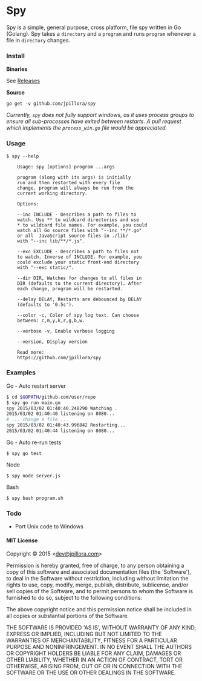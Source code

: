 # Spy

Spy is a simple, general purpose, cross platform, file spy written in Go (Golang). Spy takes a `directory` and a `program` and runs `program` whenever a file in `directory` changes.

### Install

**Binaries**

See [Releases](https://github.com/jpillora/spy/releases)

<!-- Release template
* [spy_1.0.0_windows_amd64.zip](http://dl.bintray.com/jpillora/cloud-gox/spy_1.0.0_windows_amd64.zip)
* [spy_1.0.0_windows_386.zip](http://dl.bintray.com/jpillora/cloud-gox/spy_1.0.0_windows_386.zip)
* [spy_1.0.0_linux_arm.tar.gz](http://dl.bintray.com/jpillora/cloud-gox/spy_1.0.0_linux_arm.tar.gz)
* [spy_1.0.0_linux_amd64.tar.gz](http://dl.bintray.com/jpillora/cloud-gox/spy_1.0.0_linux_amd64.tar.gz)
* [spy_1.0.0_linux_386.tar.gz](http://dl.bintray.com/jpillora/cloud-gox/spy_1.0.0_linux_386.tar.gz)
* [spy_1.0.0_i386.deb](http://dl.bintray.com/jpillora/cloud-gox/spy_1.0.0_i386.deb)
* [spy_1.0.0_darwin_amd64.zip](http://dl.bintray.com/jpillora/cloud-gox/spy_1.0.0_darwin_amd64.zip)
* [spy_1.0.0_darwin_386.zip](http://dl.bintray.com/jpillora/cloud-gox/spy_1.0.0_darwin_386.zip)
* [spy_1.0.0_armhf.deb](http://dl.bintray.com/jpillora/cloud-gox/spy_1.0.0_armhf.deb)
* [spy_1.0.0_amd64.deb](http://dl.bintray.com/jpillora/cloud-gox/spy_1.0.0_amd64.deb)
-->

**Source**

```
go get -v github.com/jpillora/spy
```

*Currently, `spy` does not fully support windows, as it uses process groups to ensure all sub-processes have exited between restarts. A pull request which implements the `process_win.go` file would be appreciated.*

### Usage

```
$ spy --help

	Usage: spy [options] program ...args

	program (along with its args) is initially
	run and then restarted with every file
	change. program will always be run from the
	current working directory.

	Options:

	--inc INCLUDE - Describes a path to files to
	watch. Use ** to wildcard directories and use
	* to wildcard file names. For example, you could 
	watch all Go source files with "--inc **/*.go"
	or all	JavaScript source files in ./lib/
	with "--inc lib/**/*.js".

	--exc EXCLUDE - Describes a path to files not
	to watch. Inverse of INCLUDE. For example, you
	could exclude your static front-end directory
	with "--exc static/".

	--dir DIR, Watches for changes to all files in
	DIR (defaults to the current directory). After
	each change, program will be restarted.

	--delay DELAY, Restarts are debounced by DELAY
	(defaults to '0.5s').

	--color -c, Color of spy log text. Can choose
	between: c,m,y,k,r,g,b,w.

	--verbose -v, Enable verbose logging

	--version, Display version

	Read more:
	https://github.com/jpillora/spy

```

### Examples

Go - Auto restart server

``` sh
$ cd $GOPATH/github.com/user/repo
$ spy go run main.go
spy 2015/03/02 01:40:40.248290 Watching .
2015/03/02 01:40:40 listening on 8080...
# ... change a file ...
spy 2015/03/02 01:40:43.996842 Restarting...
2015/03/02 01:40:44 listening on 8080...
```

Go - Auto re-run tests

```
$ spy go test
```

Node

```
$ spy node server.js
```

Bash

```
$ spy bash program.sh
```

### Todo

* Port Unix code to Windows

#### MIT License

Copyright © 2015 &lt;dev@jpillora.com&gt;

Permission is hereby granted, free of charge, to any person obtaining
a copy of this software and associated documentation files (the
'Software'), to deal in the Software without restriction, including
without limitation the rights to use, copy, modify, merge, publish,
distribute, sublicense, and/or sell copies of the Software, and to
permit persons to whom the Software is furnished to do so, subject to
the following conditions:

The above copyright notice and this permission notice shall be
included in all copies or substantial portions of the Software.

THE SOFTWARE IS PROVIDED 'AS IS', WITHOUT WARRANTY OF ANY KIND,
EXPRESS OR IMPLIED, INCLUDING BUT NOT LIMITED TO THE WARRANTIES OF
MERCHANTABILITY, FITNESS FOR A PARTICULAR PURPOSE AND NONINFRINGEMENT.
IN NO EVENT SHALL THE AUTHORS OR COPYRIGHT HOLDERS BE LIABLE FOR ANY
CLAIM, DAMAGES OR OTHER LIABILITY, WHETHER IN AN ACTION OF CONTRACT,
TORT OR OTHERWISE, ARISING FROM, OUT OF OR IN CONNECTION WITH THE
SOFTWARE OR THE USE OR OTHER DEALINGS IN THE SOFTWARE.
